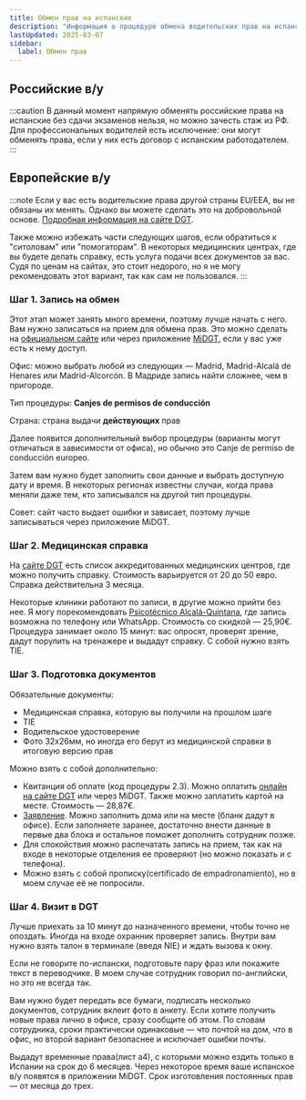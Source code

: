 ```yaml
---
title: Обмен прав на испанские
description: "Информация о процедуре обмена водительских прав на испанские"
lastUpdated: 2025-03-07
sidebar:
  label: Обмен прав
---
```


## Российские в/у

:::caution
В данный момент напрямую обменять российские права на испанские без сдачи экзаменов нельзя, но можно зачесть стаж из РФ. Для профессиональных водителей есть исключение: они могут обменять права, если у них есть договор с испанским работодателем.
:::

## Европейские в/у

:::note
Если у вас есть водительские права другой страны EU/EEA, вы не обязаны их менять. Однако вы можете сделать это на добровольной основе. [Подробная информация на сайте DGT](https://sede.dgt.gob.es/es/permisos-de-conducir/canjes-de-permisos/canjes-de-permisos-extranjeros/canjes-inscripcion-renovacion-y-sustitucion-de-permisos-de-la-ue-y-eee/canje-de-permisos-de-la-ue-y-eee/).

Также можно избежать части следующих шагов, если обратиться к "ситоловам" или "помогаторам". В некоторых медицинских центрах, где вы будете делать справку, есть услуга подачи всех документов за вас. Судя по ценам на сайтах, это стоит недорого, но я не могу рекомендовать этот вариант, так как сам не пользовался.
:::

### Шаг 1. Запись на обмен

Этот этап может занять много времени, поэтому лучше начать с него. Вам нужно записаться на прием для обмена прав. Это можно сделать на [официальном сайте](https://sede.dgt.gob.es/.galleries/enlaces/enlaces_sedeapl/solicitar_cita.html) или через приложение [MiDGT](https://sede.dgt.gob.es/export/sites/dgt/es/appmidgt/index.html), если у вас уже есть к нему доступ.

Офис: можно выбрать любой из следующих — Madrid, Madrid-Alcalá de Henares или Madrid-Alcorcón. В Мадриде запись найти сложнее, чем в пригороде.

Тип процедуры: **Canjes de permisos de conducción**

Страна: страна выдачи **действующих** прав

Далее появится дополнительный выбор процедуры (варианты могут отличаться в зависимости от офиса), но обычно это Canje de permiso de conducción europeo.

Затем вам нужно будет заполнить свои данные и выбрать доступную дату и время. В некоторых регионах известны случаи, когда права меняли даже тем, кто записывался на другой тип процедуры.

Совет: сайт часто выдает ошибки и зависает, поэтому лучше записываться через приложение MiDGT.

### Шаг 2. Медицинская справка

На [сайте DGT](https://www.dgt.es/conoce-la-dgt/con-quien-trabajamos/centros-reconocimiento-conductores/) есть список аккредитованных медицинских центров, где можно получить справку. Стоимость варьируется от 20 до 50 евро. Справка действительна 3 месяца.

Некоторые клиники работают по записи, в другие можно прийти без нее. Я могу порекомендовать [Psicotécnico Alcalá-Quintana](http://www.psicoalcalaquintana.com), где запись возможна по телефону или WhatsApp. Стоимость со скидкой — 25,90€. Процедура занимает около 15 минут: вас опросят, проверят зрение, дадут порулить на тренажере и выдадут справку. С собой нужно взять TIE.

### Шаг 3. Подготовка документов

Обязательные документы:

- Медицинская справка, которую вы получили на прошлом шаге
- TIE
- Водительское удостоверение
- Фото 32x26мм, но иногда его берут из медицинской справки в итоговую версию прав

Можно взять с собой дополнительно:

- Квитанция об оплате (код процедуры 2.3). Можно оплатить [онлайн на сайте DGT](https://sedeclave.dgt.gob.es/WEB_Tasas7/) или через MiDGT. Также можно заплатить картой на месте. Стоимость — 28,87€.
- [Заявление](https://sede.dgt.gob.es/export/sites/dgt/.galleries/modelos-solicitud/03/Mod.03-ES.pdf). Можно заполнить дома или на месте (бланк дадут в офисе). Если заполняете заранее, достаточно внести данные в первые два блока и остальное поможет дополнить сотрудник позже.
- Для спокойствия можно распечатать запись на прием, так как на входе в некоторые отделения ее проверяют (но можно показать и с телефона).
- Можно взять с собой прописку(certificado de empadronamiento), но в моем случае её не попросили.

### Шаг 4. Визит в DGT

Лучше приехать за 10 минут до назначенного времени, чтобы точно не опоздать. Иногда на входе охранник проверяет запись. Внутри вам нужно взять талон в терминале (введя NIE) и ждать вызова к окну.

Если не говорите по-испански, подготовьте пару фраз или покажите текст в переводчике. В моем случае сотрудник говорил по-английски, но это не всегда так.

Вам нужно будет передать все бумаги, подписать несколько документов, сотрудник вклеит фото в анкету. Если хотите получить новые права лично в офисе, сразу сообщите об этом. По словам сотрудника, сроки практически одинаковые — что почтой на дом, что в офис, но второй вариант безопаснее и исключает ошибки почты.

Выдадут временные права(лист а4), с которыми можно ездить только в Испании на срок до 6 месяцев. Через некоторое время ваше испанское в/у появятся в приложении MiDGT. Срок изготовления постоянных прав — от месяца до трех.
